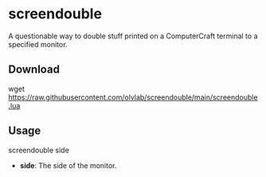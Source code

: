 # screendouble
A questionable way to double stuff printed on a ComputerCraft terminal to a specified monitor.

## Download
wget https://raw.githubusercontent.com/olvlab/screendouble/main/screendouble.lua

## Usage
screendouble side
- **side**: The side of the monitor.
